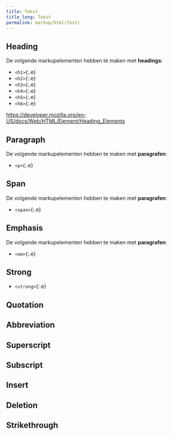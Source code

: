 ```yaml
---
title: Tekst
title_long: Tekst
permalink: markup/html/text/
---
```


Heading
--------

De volgende markupelementen hebben te maken met **headings**:

- `<h1>`{:.e}
- `<h2>`{:.e}
- `<h3>`{:.e}
- `<h4>`{:.e}
- `<h5>`{:.e}
- `<h6>`{:.e}

https://developer.mozilla.org/en-US/docs/Web/HTML/Element/Heading_Elements


Paragraph
----------

De volgende markupelementen hebben te maken met **paragrafen**:

- `<p>`{:.e}

Span
-----

De volgende markupelementen hebben te maken met **paragrafen**:

- `<span>`{:.e}

Emphasis
--------

De volgende markupelementen hebben te maken met **paragrafen**:

- `<em>`{:.e}

Strong
------

- `<strong>`{:.e}

Quotation
----------

Abbreviation
-------------

Superscript
-----------

Subscript
---------

Insert
------

Deletion
--------

Strikethrough
-------------